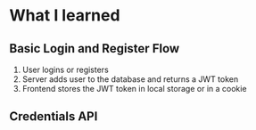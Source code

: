 # What I learned

## Basic Login and Register Flow

1. User logins or registers
2. Server adds user to the database and returns a JWT token
3. Frontend stores the JWT token in local storage or in a cookie

## Credentials API
